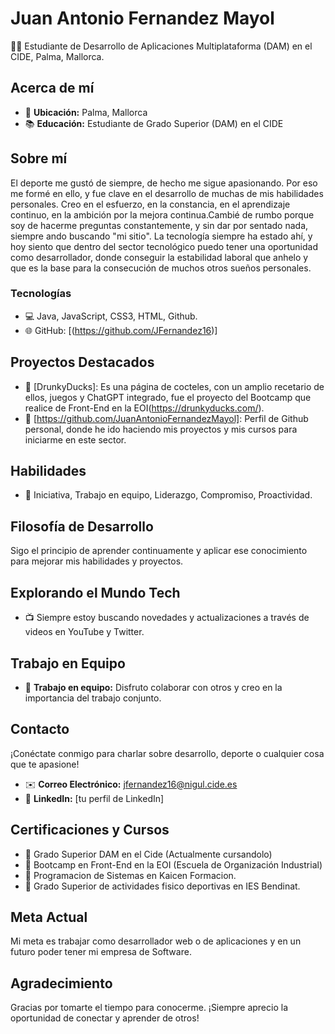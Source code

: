 # Juan Antonio Fernandez Mayol

👨‍💻 Estudiante de Desarrollo de Aplicaciones Multiplataforma (DAM) en el CIDE, Palma, Mallorca.

## Acerca de mí
- 📍 **Ubicación:** Palma, Mallorca
- 📚 **Educación:** Estudiante de Grado Superior (DAM) en el CIDE

## Sobre mí
El deporte me gustó de siempre, de hecho me sigue apasionando. Por eso me formé en ello, y fue clave en el desarrollo de muchas de mis habilidades personales. Creo en el esfuerzo, en la constancia, en el aprendizaje continuo, en la ambición por la mejora continua.Cambié de rumbo porque soy de hacerme preguntas constantemente, y sin dar por sentado nada, siempre ando buscando "mi sitio". La tecnología siempre ha estado ahí, y hoy siento que dentro del sector tecnológico puedo tener una oportunidad como desarrollador, donde conseguir la estabilidad laboral que anhelo y que es la base para la consecución de muchos otros sueños personales.

### Tecnologías
- 💻 Java, JavaScript, CSS3, HTML, Github.
- 🌐 GitHub: [(https://github.com/JFernandez16)]

## Proyectos Destacados
- 🌟 [DrunkyDucks]: Es una página de cocteles, con un amplio recetario de ellos, juegos y ChatGPT integrado, fue el proyecto del Bootcamp que realice de Front-End en la EOI(https://drunkyducks.com/).
- 🌟 [https://github.com/JuanAntonioFernandezMayol]: Perfil de Github personal, donde he ido haciendo mis proyectos y mis cursos para iniciarme en este sector.

## Habilidades
- 🚀 Iniciativa, Trabajo en equipo, Liderazgo, Compromiso, Proactividad.

## Filosofía de Desarrollo
Sigo el principio de aprender continuamente y aplicar ese conocimiento para mejorar mis habilidades y proyectos.

## Explorando el Mundo Tech
- 📺 Siempre estoy buscando novedades y actualizaciones a través de videos en YouTube y Twitter.

## Trabajo en Equipo
- 👥 **Trabajo en equipo:** Disfruto colaborar con otros y creo en la importancia del trabajo conjunto.

## Contacto
¡Conéctate conmigo para charlar sobre desarrollo, deporte o cualquier cosa que te apasione!

- ✉️ **Correo Electrónico:** [jfernandez16@nigul.cide.es](mailto:jfernandez16@nigul.cide.es)
- 💼 **LinkedIn:** [tu perfil de LinkedIn]

## Certificaciones y Cursos
- 🏅 Grado Superior DAM en el Cide (Actualmente cursandolo)
- 🏅 Bootcamp en Front-End en la EOI (Escuela de Organización Industrial)
- 🏅 Programacion de Sistemas en Kaicen Formacion.
- 🏅 Grado Superior de actividades fisico deportivas en IES Bendinat.

## Meta Actual
Mi meta es trabajar como desarrollador web o de aplicaciones y en un futuro poder tener mi empresa de Software.

## Agradecimiento
Gracias por tomarte el tiempo para conocerme. ¡Siempre aprecio la oportunidad de conectar y aprender de otros!
